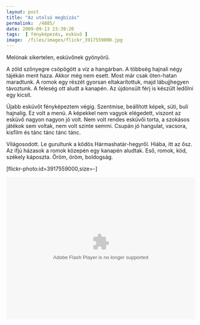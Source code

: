 ```yaml
---
layout: post
title: "Az utolsó megbízás"
permalink:  /4885/ 
date: 2009-09-13 23:39:20
tags:  [ fényképezés, esküvő ] 
image:  /files/images/flickr_3917559000.jpg 
---
```

Melónak sikertelen, esküvőnek gyönyörű.



<!--break-->

A zöld szőnyegre csöpögött a víz a hangárban. A többség hajnali négy tájékán ment haza. Akkor még nem esett. Most már csak öten-hatan maradtunk. A romok egy részét gyorsan eltakarítottuk, majd lábujjhegyen távoztunk. A feleség ott aludt a kanapén. Az újdonsült férj is készült ledőlni egy kicsit.&nbsp;

Újabb esküvőt fényképeztem végig. Szentmise, beállított képek, süti, buli hajnalig. Ez volt a menü. A képekkel nem vagyok elégedett, viszont az esküvő nagyon nagyon jó volt. Nem volt rendes esküvői torta, a szokásos játékok sem voltak, nem volt szinte semmi. Csupán jó hangulat, vacsora, kisfilm és tánc tánc tánc tánc.

Világosodott. Le gurultunk a ködös Hármashatár-hegyről. Hiába, itt az ősz. Az ifjú házasok a romok közepén egy kanapén aludtak. Eső, romok, köd, székely káposzta. Öröm, öröm, boldogság.

<p class="rtecenter">[flickr-photo:id=3917559000,size=-]</p><p class="rtecenter"><object height="375" width="500"><param name="flashvars" value="offsite=true&amp;lang=en-us&amp;page_show_url=%2Fphotos%2F30541746%40N05%2Fsets%2F72157622235926721%2Fshow%2F&amp;page_show_back_url=%2Fphotos%2F30541746%40N05%2Fsets%2F72157622235926721%2F&amp;set_id=72157622235926721&amp;jump_to="><param name="movie" value="http://www.flickr.com/apps/slideshow/show.swf?v=71649"><param name="allowFullScreen" value="true"><embed allowfullscreen="true" flashvars="offsite=true&amp;lang=en-us&amp;page_show_url=%2Fphotos%2F30541746%40N05%2Fsets%2F72157622235926721%2Fshow%2F&amp;page_show_back_url=%2Fphotos%2F30541746%40N05%2Fsets%2F72157622235926721%2F&amp;set_id=72157622235926721&amp;jump_to=" height="375" src="http://www.flickr.com/apps/slideshow/show.swf?v=71649" type="application/x-shockwave-flash" width="500"></object></p>